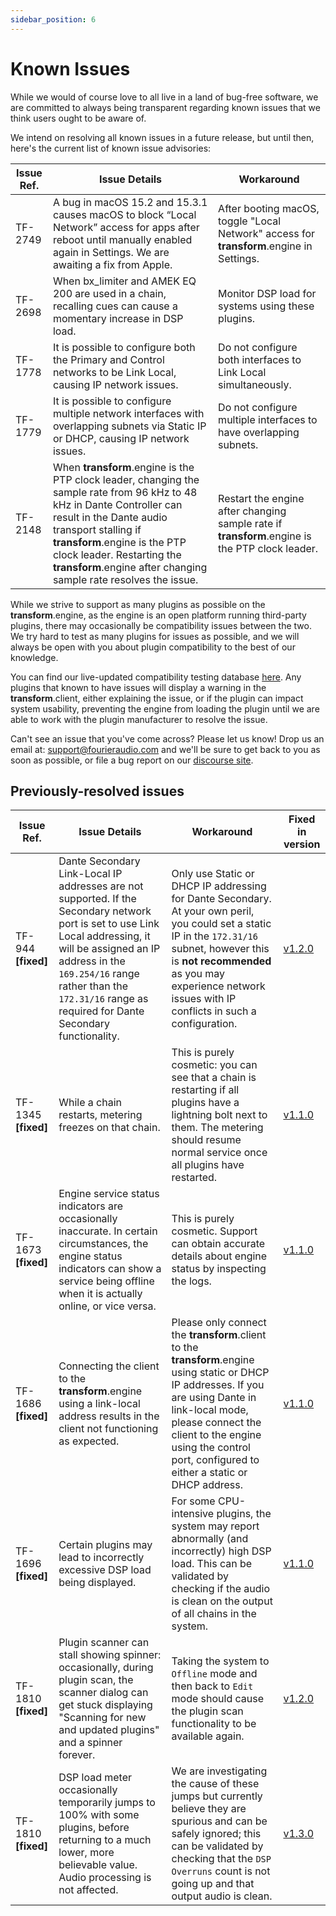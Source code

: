 ```yaml
---
sidebar_position: 6
---
```


# Known Issues

While we would of course love to all live in a land of bug-free software, we are committed to always being transparent regarding known issues that we think users ought to be aware of.

We intend on resolving all known issues in a future release, but until then, here's the current list of known issue advisories:

| Issue Ref. | Issue Details | Workaround |
| ---------- | ------------- | ---------- |
| TF-2749 | A bug in macOS 15.2 and 15.3.1 causes macOS to block “Local Network” access for apps after reboot until manually enabled again in Settings. We are awaiting a fix from Apple. | After booting macOS, toggle "Local Network" access for **transform**.engine in Settings. |
| TF-2698 | When bx\_limiter and AMEK EQ 200 are used in a chain, recalling cues can cause a momentary increase in DSP load. | Monitor DSP load for systems using these plugins. |
| TF-1778 | It is possible to configure both the Primary and Control networks to be Link Local, causing IP network issues. | Do not configure both interfaces to Link Local simultaneously. |
| TF-1779 | It is possible to configure multiple network interfaces with overlapping subnets via Static IP or DHCP, causing IP network issues. | Do not configure multiple interfaces to have overlapping subnets. |
| TF-2148 | When **transform**.engine is the PTP clock leader, changing the sample rate from 96 kHz to 48 kHz in Dante Controller can result in the Dante audio transport stalling if **transform**.engine is the PTP clock leader. Restarting the **transform**.engine after changing sample rate resolves the issue. | Restart the engine after changing sample rate if **transform**.engine is the PTP clock leader. |

While we strive to support as many plugins as possible on the **transform**.engine, as the engine is
an open platform running third-party plugins, there may occasionally be compatibility issues between
the two. We try hard to test as many plugins for issues as possible, and we will always be open with
you about plugin compatibility to the best of our knowledge.

You can find our live-updated compatibility testing database <a
href="https://plugins.fourieraudio.com">here</a>. Any plugins that known to have issues will display
a warning in the **transform**.client, either explaining the issue, or if the plugin can impact
system usability, preventing the engine from loading the plugin until we are able to work with the
plugin manufacturer to resolve the issue.

Can't see an issue that you've come across? Please let us know! Drop us an email at:
support@fourieraudio.com and we'll be sure to get back to you as soon as possible, or file a bug
report on our [discourse site](https://discourse.fourieraudio.com).

## Previously-resolved issues
| Issue Ref. | Issue Details | Workaround | Fixed in version |
| ---------- | ------------- | ---------- | ---------------- |
| TF-944 **[fixed]**    | Dante Secondary Link-Local IP addresses are not supported. If the Secondary network port is set to use Link Local addressing, it will be assigned an IP address in the `169.254/16` range rather than the `172.31/16` range as required for Dante Secondary functionality. | Only use Static or DHCP IP addressing for Dante Secondary. At your own peril, you could set a static IP in the `172.31/16` subnet, however this is **not recommended** as you may experience network issues with IP conflicts in such a configuration.                | [v1.2.0](/downloads) |
| TF-1345 **[fixed]**   | While a chain restarts, metering freezes on that chain. | This is purely cosmetic: you can see that a chain is restarting if all plugins have a lightning bolt next to them. The metering should resume normal service once all plugins have restarted. | [v1.1.0](/downloads) |
| TF-1673 **[fixed]**   | Engine service status indicators are occasionally inaccurate. In certain circumstances, the engine status indicators can show a service being offline when it is actually online, or vice versa. | This is purely cosmetic. Support can obtain accurate details about engine status by inspecting the logs. | [v1.1.0](/downloads) |
| TF-1686 **[fixed]**   | Connecting the client to the **transform**.engine using a link-local address results in the client not functioning as expected. | Please only connect the **transform**.client to the **transform**.engine using static or DHCP IP addresses. If you are using Dante in link-local mode, please connect the client to the engine using the control port, configured to either a static or DHCP address. | [v1.1.0](/downloads) |
| TF-1696 **[fixed]**   | Certain plugins may lead to incorrectly excessive DSP load being displayed. | For some CPU-intensive plugins, the system may report abnormally (and incorrectly) high DSP load. This can be validated by checking if the audio is clean on the output of all chains in the system. | [v1.1.0](/downloads) |
| TF-1810 **[fixed]** | Plugin scanner can stall showing spinner: occasionally, during plugin scan, the scanner dialog can get stuck displaying "Scanning for new and updated plugins" and a spinner forever. | Taking the system to `Offline` mode and then back to `Edit` mode should cause the plugin scan functionality to be available again. | [v1.2.0](/downloads) |
| TF-1810 **[fixed]** | DSP load meter occasionally temporarily jumps to 100% with some plugins, before returning to a much lower, more believable value. Audio processing is not affected. | We are investigating the cause of these jumps but currently believe they are spurious and can be safely ignored; this can be validated by checking that the `DSP Overruns` count is not going up and that output audio is clean. | [v1.3.0](/downloads) |
